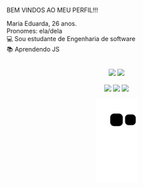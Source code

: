 BEM VINDOS AO MEU PERFIL!!!

Maria Eduarda, 26 anos.<br>
Pronomes: ela/dela<br>
💻 Sou estudante de Engenharia de software<br>
📚 Aprendendo JS<br>
<br>
<div align="center">
  <img height="130em" src="https://github-readme-stats.vercel.app/api/top-langs/?username=mareduds&layout=compact&langs_count=7&theme=radical"/>
  <img height="130em" src="https://github-readme-stats.vercel.app/api?username=mareduds&theme=radical&show_icons=true"/>
</div>

<br>
<div align="center"> 
    <a href="https://instagram.com/_informare" target="_blank"><img src="https://img.shields.io/badge/-Instagram-%23E4405F?style=for-the-badge&logo=instagram&logoColor=white" target="_blank"></a>
 	  <a href = "mailto:eduardasouz4@gmail.com"><img src="https://img.shields.io/badge/-Gmail-%23333?style=for-the-badge&logo=gmail&logoColor=white" target="_blank"></a>
    <a href="https://www.linkedin.com/in/mareduds" target="_blank"><img src="https://img.shields.io/badge/-LinkedIn-%230077B5?style=for-the-badge&logo=linkedin&logoColor=white" target="_blank"></a> 
 
  ![Snake animation](https://github.com/rafaballerini/rafaballerini/blob/output/github-contribution-grid-snake.svg)
 
</div>
